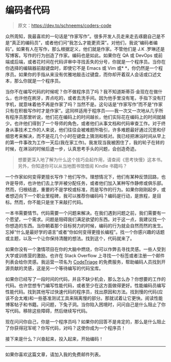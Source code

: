 # 编码者代码

> 原文：<https://dev.to/schneems/coders-code>

众所周知，我最喜欢的一句话是“作家写作”。很多开发人员走来走去琢磨自己是不是“真正的编码员”，或者他们问“我怎么才能更资深”。对他们，我说“编码者编码”。如果有人在写作，那么根据定义，他们就是作家。不管他们是 J.K .罗琳还是写博客。写作的行为创造了作家。编码也是如此。如果你在 QA 或 DevOps 或前端或后端，或者花时间在代码评审中寻找丢失的分号，你就是一个程序员。当你在你选择的编辑器前敲键盘时，即使它不是 Emacs 或 Vim 或* <latest hot="" editor="" here="">*，你仍然是一个程序员。如果你的手指从来没有优雅地敲击过键盘，而你却开着双人会话或口述文本，那么你就是一个程序员。</latest>

当你不在编写代码的时候呢？你不做程序员了吗？我不知道斯蒂芬·金现在在做什么，也许他在刷牙，弄点吃的，或者去洗手间。因为他手里没有笔，手指下没有打字机，就意味着他不再是作家了吗？当然不是。这句话是“作家写作”而不是“作家只有在积极写作时才是作家”。这同样适用于程序员——我一次又一次地从几乎所有程序员那里听说，他们花在编码上的时间越长，他们实际花在编码上的时间就越少。也许他们得到了一个导师的角色，或者他们从事文档和代码审查工作。对于终身从事技术工作的人来说，他们往往会被难题所吸引，许多难题最好通过沉思和仔细思考来解决，而不是花几个小时在键盘上猜测和核对。我已经把淋浴时间从早上的第一件事改为工作一天后(我在家工作)。我发现当我被困住了，我的轮子在转的时候，在淋浴的时候后退一步，认真思考手头的问题，会创造奇迹。

> 想要更深入地了解为什么这个技巧会起作用，请查阅《思考快慢》这本书。另外，你知道你可以从当地图书馆借阅 Kindle 书籍吗？

一个作家如何变得更擅长写作？他们写作。理想情况下，他们有某种反馈回路，也许是导师，也许他们去上学并被分配任务，或者他们加入某种写作静修或俱乐部。然而，归根结底，重要的不是学校或标准，而是写作的行为。如果你刚刚起步，或者想迈向下一个职业里程碑，我可以推荐你编码吗？编码是行动，是旅程，是目标。然而，你不能只是坐下来敲打代码。

一本书需要情节。代码需要一个问题来解决。在我们遇到问题之前，我们需要有一个愿望，一个需求。问题是阻碍我们满足欲望的东西。对于这一点，我建议找一个你想造的东西。当你朝着那个目标努力的时候，编码的行为就会自然而然的发生。忘掉“什么是最好学的语言”或者“你如何变得更擅长编程”。找一个你感兴趣的话题或主题，以及一个让你保持清醒的想法。找到这个，代码就来了。

如果你没有一个激情项目在你的大脑中燃烧，你可以作弊去寻找灵感。一些人受到大学或训练营的激励。也许在 Stack Overflow 上寻找一个标签或者注册一个邮件列表会给你灵感。我运营一项名为 [CodeTriage](https://www.codetriage.com) 的免费服务，帮助编码人员找到开源贡献的灵感，这是另一个等待编写的代码宝库。

如果你已经写了一段时间的代码，并且不缺少机会，那么怎么办？你想要的工作的代码。也许您想专门编写性能代码，或者至少在这方面做得更好。性能编码员编写性能代码。找到其他写过快速代码的程序员，找出原因和方法。找到慢的代码(应该不会太难)和一些基准测试工具来隔离慢的部分。那就试着让它更快。阅读性能博客帖子和书籍。问问题，下兔子洞。当你陷入困境时，问问自己是什么阻止了你写代码。移除这些障碍，然后继续写代码。

现在问问你自己，你是一个程序员吗？如果你的回答不是肯定的，那么是什么阻止了你获得冠军呢？你写代码，对吗？这使你成为一个程序员！

接下来是什么？兴奋起来，投入起来，开始编码！

* * *

如果你喜欢这篇文章，请加入我的免费邮件列表。